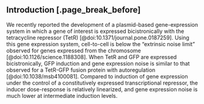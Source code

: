 ## Introduction [.page_break_before]

We recently reported the development of a plasmid-based gene-expression system in which a gene of interest is expressed bicistronically with the tetracycline repressor (TetR) [@doi:10.1371/journal.pone.0187259]. Using this gene expression system, cell-to-cell is below the “extrinsic noise limit” observed for genes expressed from the chromosome [@doi:10.1126/science.1188308]. When TetR and GFP are expressed bicistronically, GFP induction and gene expression noise is similar to that observed for a TetR-GFP fusion protein with autoregulation [@doi:10.1038/msb4100081]. Compared to induction of gene expression under the control of a constitutively expressed transcriptional repressor, the inducer dose-response is relatively linearized, and gene expression noise is much lower at intermediate induction levels.